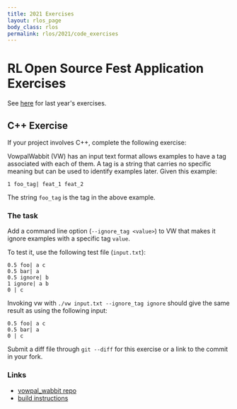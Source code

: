 ```yaml
---
title: 2021 Exercises
layout: rlos_page
body_class: rlos
permalink: rlos/2021/code_exercises
---
```


# RL Open Source Fest Application Exercises

See [here](/rlos/2020/code_exercises) for last year's exercises.

## C++ Exercise
If your project involves C++, complete the following exercise:


VowpalWabbit (VW) has an input text format allows examples to have a tag associated with each of them. A tag is a string that carries no specific meaning but can be used to identify examples later. Given this example:
```
1 foo_tag| feat_1 feat_2
```
The string `foo_tag` is the tag in the above example.

### The task
Add a command line option (`--ignore_tag <value>`) to VW that makes it ignore examples with a specific tag `value`.

To test it, use the following test file (`input.txt`):
```
0.5 foo| a c
0.5 bar| a
0.5 ignore| b
1 ignore| a b
0 | c
```

Invoking vw with `./vw input.txt --ignore_tag ignore` should give the same result as using the following input:
```
0.5 foo| a c
0.5 bar| a
0 | c
```

Submit a diff file through `git --diff` for this exercise or a link to the commit in your fork.

### Links
- [vowpal_wabbit repo](https://github.com/VowpalWabbit/vowpal_wabbit) 
- [build instructions](https://github.com/VowpalWabbit/vowpal_wabbit/wiki/Dependencies)
